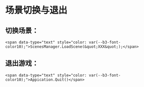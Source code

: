 # 场景切换与退出

## 切换场景：

	<span data-type="text" style="color: var(--b3-font-color10);">ScenesManager.LoadScene(&quot;XXX&quot;);</span>

## 退出游戏：

	<span data-type="text" style="color: var(--b3-font-color10);">Appication.Quit()</span>

‍
